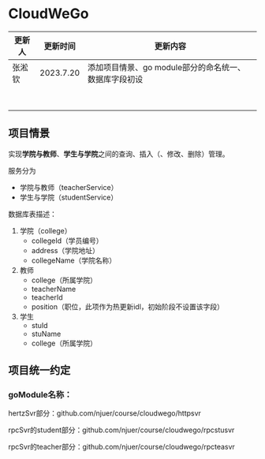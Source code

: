 # CloudWeGo

| 更新人 | 更新时间  | 更新内容                                              |
| ------ | --------- | ----------------------------------------------------- |
| 张淞钦 | 2023.7.20 | 添加项目情景、go module部分的命名统一、数据库字段初设 |
|        |           |                                                       |
|        |           |                                                       |
|        |           |                                                       |
|        |           |                                                       |
|        |           |                                                       |
|        |           |                                                       |
|        |           |                                                       |
|        |           |                                                       |



## 项目情景

实现**学院与教师**、**学生与学院**之间的查询、插入（、修改、删除）管理。

服务分为

- 学院与教师（teacherService）
- 学生与学院（studentService）

数据库表描述：

1. 学院（college）
   - collegeId（学员编号）
   - address（学院地址）
   - collegeName（学院名称）
2. 教师
   - college（所属学院）
   - teacherName
   - teacherId
   - position（职位，此项作为热更新idl，初始阶段不设置该字段）
3. 学生
   - stuId
   - stuName
   - college（所属学院）

## 项目统一约定

### goModule名称：

hertzSvr部分：github.com/njuer/course/cloudwego/httpsvr

rpcSvr的student部分：github.com/njuer/course/cloudwego/rpcstusvr

rpcSvr的teacher部分：github.com/njuer/course/cloudwego/rpcteasvr